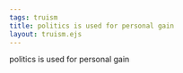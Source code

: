 ```yaml
---
tags: truism
title: politics is used for personal gain
layout: truism.ejs
---
```


politics is used for personal gain